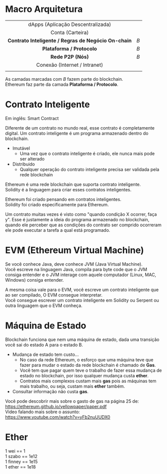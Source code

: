 # Macro Arquitetura

|                                                       |     |
| :-:                                                   | :-: |
| dApps (Aplicação Descentralizada)                     |     |
| Conta (Carteira)                                      |     |
| **Contrato Inteligente / Regras de Negócio On-chain** | *B* |
| **Plataforma / Protocolo**                            | *B* |
| **Rede P2P (Nós)**                                    | *B* |
| Conexão (Internet / Intranet)                         |     |
|                                                       |     |

As camadas marcadas com *B* fazem parte do blockchain.  
Ethereum faz parte da camada **Plataforma / Protocolo**.  

# Contrato Inteligente
Em inglês: Smart Contract  

Diferente de um contrato no mundo real, esse contrato é completamente digital. Um contrato inteligente é um programa armazenado dentro do blockchain.  

* Imutável
  * Uma vez que o contrato inteligente é criado, ele nunca mais pode ser alterado  
* Distribuido
  * Qualquer operação do contrato inteligente precisa ser validada pela rede blockchain

Ethereum é uma rede blockchain que suporta contrato inteligente.  
Solidity é a linguagem para criar esses contratos inteligentes.  

Ethereum foi criado pensando em contratos inteligentes.  
Solidity foi criado especificamente para Ethereum.  

Um contrato muitas vezes é visto como "quando condição X ocorrer, faça y". Esse é justamente a ideia do programa armazenado no blockchain, quando ele perceber que as condições do contrato ser comprido ocorreram ele pode executar a tarefa a qual está programado.  

# EVM (Ethereum Virtual Machine)
Se você conhece Java, deve conhece JVM (Java Virtual Machine).  
Você escreve na linguagem Java, compila para byte code que o JVM consiga entender e o JVM interage com aquele computador (Linux, MAC, Windows) consiga entender.  

A mesma coisa vale para o EVM, você escreve um contrato inteligente que ao ser compilado, O EVM consegue interpretar.  
Você consegue escrever um contrato inteligente em Solidity ou Serpent ou outra linguagem que o EVM conheça.  

# Máquina de Estado
Blockchain funciona que nem uma máquina de estado, dada uma transição você sai do estado A para o estado B.  

* Mudança de estado tem custo...  
  * No caso da rede Ethereum, o esforço que uma máquina teve que fazer para mudar o estado da rede blockchain é chamado de **Gas**.  
  * Você tem que pagar quem teve o trabalho de fazer essa mudança de estado no blockchain, por isso qualquer mudança custa **ether**.  
  * Contratos mais complexos custam mais **gas** pois as máquinas tem mais trabalho, ou seja, custam mais **ether** também.  
* Consultar informação não custa **gas**.  

Você pode descobrir mais sobre o gasto de gas na página 25 de:  
https://ethereum.github.io/yellowpaper/paper.pdf  
Video falando mais sobre o assunto:  
https://www.youtube.com/watch?v=yFb2nuUUDX0  

# Ether

1 wei == 1  
1 szabo == 1e12  
1 finney == 1e15  
1 ether == 1e18  